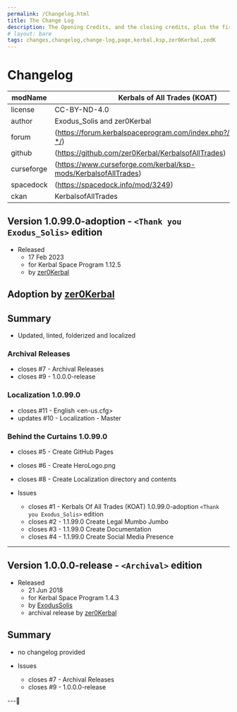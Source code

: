 ```yaml
---
permalink: /Changelog.html
title: The Change Log
description: The Opening Credits, and the closing credits, plus the first of two (or is three) end credit scenes
# layout: bare
tags: changes,changelog,change-log,page,kerbal,ksp,zer0Kerbal,zedK
---
```

<!-- hdr-changelog.md v1.0.0.1
Kerbals of All Trades (KOAT)
created: 13 May 2022
updated: 05 Nov 2022
CC BY-ND 4.0 by zer0Kerbal -->  
# Changelog  
  
| modName    | Kerbals of All Trades (KOAT)                                       |
| ---------- | ----------------------------------------------------------------- |
| license    | CC-BY-ND-4.0                                                      |
| author     | Exodus_Solis and zer0Kerbal                                       |
| forum      | (https://forum.kerbalspaceprogram.com/index.php?/topic/212070-*/) |
| github     | (https://github.com/zer0Kerbal/KerbalsofAllTrades)                |
| curseforge | (https://www.curseforge.com/kerbal/ksp-mods/KerbalsofAllTrades)   |
| spacedock  | (https://spacedock.info/mod/3249)                                 |
| ckan       | KerbalsofAllTrades                                                |

## Version 1.0.99.0-adoption - `<Thank you Exodus_Solis>` edition

* Released
  * 17 Feb 2023
  * for Kerbal Space Program 1.12.5
  * by [zer0Kerbal](https://github.com/zer0Kerbal)

## Adoption by [zer0Kerbal](https://github.com/zer0Kerbal)

## Summary

* Updated, linted, folderized and localized

### Archival Releases

* closes #7 - Archival Releases
* closes #9 - 1.0.0.0-release

### Localization 1.0.99.0

* closes #11 - English <en-us.cfg>
* updates #10 - Localization - Master

### Behind the Curtains 1.0.99.0

* closes #5 - Create GitHub Pages
* closes #6 - Create HeroLogo.png
* closes #8 - Create Localization directory and contents

* Issues
  * closes #1 - Kerbals Of All Trades (KOAT) 1.0.99.0-adoption `<Thank you Exodus_Solis>` edition
  * closes #2 - 1.1.99.0 Create Legal Mumbo Jumbo
  * closes #3 - 1.1.99.0 Create Documentation
  * closes #4 - 1.1.99.0 Create Social Media Presence

---

## Version 1.0.0.0-release - `<Archival>` edition

* Released
  * 21 Jun 2018
  * for Kerbal Space Program 1.4.3
  * by [ExodusSolis](https://github.com/ExodusSolis)
  * archival release by [zer0Kerbal](https://github.com/zer0Kerbal)

## Summary

* no changelog provided

* Issues
  * closes #7 - Archival Releases
  * closes #9 - 1.0.0.0-release

---